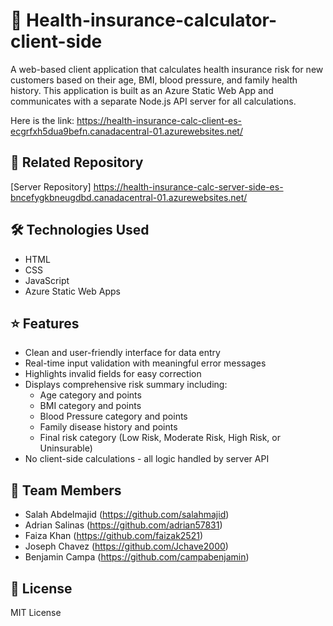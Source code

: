 # 💊 Health-insurance-calculator-client-side
A web-based client application that calculates health insurance risk for new customers based on their age, BMI, blood pressure, and family health history. This application is built as an Azure Static Web App and communicates with a separate Node.js API server for all calculations.


Here is the link:  https://health-insurance-calc-client-es-ecgrfxh5dua9befn.canadacentral-01.azurewebsites.net/


## 🔗 Related Repository
[Server Repository] https://health-insurance-calc-server-side-es-bncefygkbneugdbd.canadacentral-01.azurewebsites.net/

 
## 🛠️ Technologies Used
- HTML
- CSS
- JavaScript
- Azure Static Web Apps


## ⭐ Features

- Clean and user-friendly interface for data entry
- Real-time input validation with meaningful error messages
- Highlights invalid fields for easy correction
- Displays comprehensive risk summary including:
  - Age category and points
  - BMI category and points
  - Blood Pressure category and points
  - Family disease history and points
  - Final risk category (Low Risk, Moderate Risk, High Risk, or Uninsurable)
- No client-side calculations - all logic handled by server API


## 👥 Team Members
- Salah Abdelmajid (https://github.com/salahmajid)
- Adrian Salinas (https://github.com/adrian57831) 
- Faiza Khan (https://github.com/faizak2521)
- Joseph Chavez (https://github.com/Jchave2000)
- Benjamin Campa (https://github.com/campabenjamin)


## 📝 License
MIT License